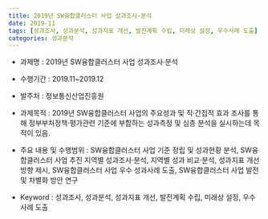 ```yaml
---
title: 2019년 SW융합클러스터 사업 성과조사·분석
date: 2019-11
tags: [성과조사, 성과분석, 성과지표 개선, 발전계획 수립, 미래상 설정, 우수사례 도출]
categories: 성과분석
---
```


- 과제명 : 2019년 SW융합클러스터 사업 성과조사·분석

- 수행기간 : 2019.11~2019.12

- 발주처 : 정보통신산업진흥원

- 과제목적 : 2019년 SW융합클러스터 사업의 주요성과 및 직·간접적 효과 조사를 통해 정부부처정책·평가관련 기준에 부합하는 성과측정 및 심층 분석을 실시하는데 목적이 있음.

- 주요 내용 및 수행범위 : SW융합클러스터 사업 기준 정립 및 성과현황 분석, SW융합클러스터 사업 추진 지역별 성과조사·분석, 지역별 성과 비교·분석, 성과지표 개선 방향 제시, SW융합클러스터 사업 우수 성과사례 도출, SW융합클러스터 사업 발전 및 차별화 방안 연구

- Keyword : 성과조사, 성과분석, 성과지표 개선, 발전계획 수립, 미래상 설정, 우수사례 도출
